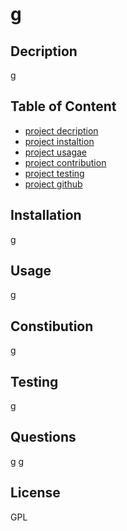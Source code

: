 
# g

## Decription
g

## Table of Content
- [project decription](#description)
- [project instaltion](#installation)
- [project usagae](#usage)
- [project contribution](#contribution)
- [project testing](#testing)
- [project github](#github)

## Installation
g

## Usage
g

## Constibution
g

## Testing
g

## Questions
g
g

## License
<span class='badge badge-danger'>GPL</span>

